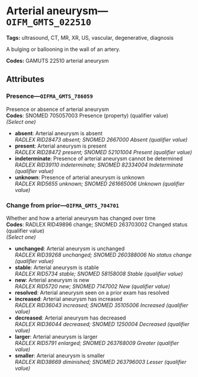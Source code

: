 # Arterial aneurysm—`OIFM_GMTS_022510`

**Tags:** ultrasound, CT, MR, XR, US, vascular, degenerative, diagnosis

A bulging or ballooning in the wall of an artery.

**Codes:** GAMUTS 22510 arterial aneurysm

## Attributes

### Presence—`OIFMA_GMTS_786059`

Presence or absence of arterial aneurysm  
**Codes**: SNOMED 705057003 Presence (property) (qualifier value)  
*(Select one)*

- **absent**: Arterial aneurysm is absent  
_RADLEX RID28473 absent; SNOMED 2667000 Absent (qualifier value)_
- **present**: Arterial aneurysm is present  
_RADLEX RID28472 present; SNOMED 52101004 Present (qualifier value)_
- **indeterminate**: Presence of arterial aneurysm cannot be determined  
_RADLEX RID39110 indeterminate; SNOMED 82334004 Indeterminate (qualifier value)_
- **unknown**: Presence of arterial aneurysm is unknown  
_RADLEX RID5655 unknown; SNOMED 261665006 Unknown (qualifier value)_

### Change from prior—`OIFMA_GMTS_704701`

Whether and how a arterial aneurysm has changed over time  
**Codes**: RADLEX RID49896 change; SNOMED 263703002 Changed status (qualifier value)  
*(Select one)*

- **unchanged**: Arterial aneurysm is unchanged  
_RADLEX RID39268 unchanged; SNOMED 260388006 No status change (qualifier value)_
- **stable**: Arterial aneurysm is stable  
_RADLEX RID5734 stable; SNOMED 58158008 Stable (qualifier value)_
- **new**: Arterial aneurysm is new  
_RADLEX RID5720 new; SNOMED 7147002 New (qualifier value)_
- **resolved**: Arterial aneurysm seen on a prior exam has resolved  
- **increased**: Arterial aneurysm has increased  
_RADLEX RID36043 increased; SNOMED 35105006 Increased (qualifier value)_
- **decreased**: Arterial aneurysm has decreased  
_RADLEX RID36044 decreased; SNOMED 1250004 Decreased (qualifier value)_
- **larger**: Arterial aneurysm is larger  
_RADLEX RID5791 enlarged; SNOMED 263768009 Greater (qualifier value)_
- **smaller**: Arterial aneurysm is smaller  
_RADLEX RID38669 diminished; SNOMED 263796003 Lesser (qualifier value)_